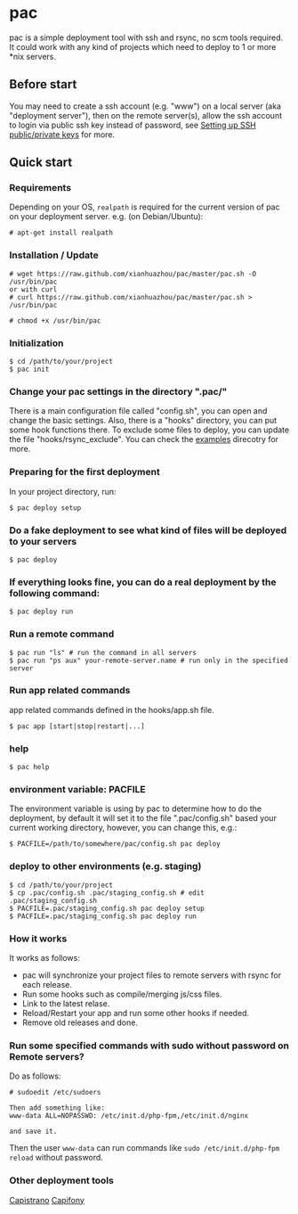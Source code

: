 # pac

pac is a simple deployment tool with ssh and rsync, no scm tools required. It could work with any kind of projects which need to deploy to 1 or more \*nix servers.

## Before start

You may need to create a ssh account (e.g. "www") on a local server (aka "deployment server"), then on the remote server(s), allow the ssh account to login via public ssh key instead of password, see [Setting up SSH public/private keys](https://help.ubuntu.com/community/SSH/OpenSSH/Keys) for more.

## Quick start

### Requirements

Depending on your OS, `realpath` is required for the current version of pac on your deployment server. e.g. (on Debian/Ubuntu):

    # apt-get install realpath

### Installation / Update

    # wget https://raw.github.com/xianhuazhou/pac/master/pac.sh -O /usr/bin/pac
    or with curl
    # curl https://raw.github.com/xianhuazhou/pac/master/pac.sh > /usr/bin/pac

    # chmod +x /usr/bin/pac

### Initialization

    $ cd /path/to/your/project
    $ pac init

### Change your pac settings in the directory ".pac/" 

There is a main configuration file called "config.sh", you can open and change the basic settings. Also, there is a "hooks" directory, you can put some hook functions there.
To exclude some files to deploy, you can update the file "hooks/rsync\_exclude".
You can check the [examples](https://github.com/xianhuazhou/pac/tree/master/examples) direcotry for more.

### Preparing for the first deployment 

In your project directory, run:

    $ pac deploy setup 

### Do a fake deployment to see what kind of files will be deployed to your servers

    $ pac deploy

### If everything looks fine, you can do a real deployment by the following command:

    $ pac deploy run

### Run a remote command

    $ pac run "ls" # run the command in all servers
    $ pac run "ps aux" your-remote-server.name # run only in the specified server

### Run app related commands

app related commands defined in the hooks/app.sh file.

    $ pac app [start|stop|restart|...]

### help 

    $ pac help

### environment variable: PACFILE

The environment variable is using by pac to determine how to do the deployment, by default it will set it to the file ".pac/config.sh" based your current working directory, however, you can change this, e.g.:

    $ PACFILE=/path/to/somewhere/pac/config.sh pac deploy

### deploy to other environments (e.g. staging)

    $ cd /path/to/your/project
    $ cp .pac/config.sh .pac/staging_config.sh # edit .pac/staging_config.sh
    $ PACFILE=.pac/staging_config.sh pac deploy setup
    $ PACFILE=.pac/staging_config.sh pac deploy run

### How it works

It works as follows:

* pac will synchronize your project files to remote servers with rsync for each release. 
* Run some hooks such as compile/merging js/css files.
* Link to the latest relase.
* Reload/Restart your app and run some other hooks if needed.
* Remove old releases and done.

### Run some specified commands with sudo without password on Remote servers?

Do as follows:

    # sudoedit /etc/sudoers

    Then add something like:
    www-data ALL=NOPASSWD: /etc/init.d/php-fpm,/etc/init.d/nginx

    and save it.

Then the user `www-data` can run commands like `sudo /etc/init.d/php-fpm reload` without password.

### Other deployment tools

[Capistrano](https://github.com/capistrano/capistrano)
[Capifony](http://capifony.org/)
